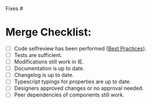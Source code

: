 Fixes #

# Merge Checklist:
- [ ] Code selfreview has been performed ([Best Practices](https://github.com/axa-ch/patterns-library/blob/develop/CONTRIBUTION.md#best-practices)).
- [ ] Tests are sufficient.
- [ ] Modifications still work in IE.
- [ ] Documentation is up to date.
- [ ] Changelog is up to date.
- [ ] Typescript typings for properties are up to date.
- [ ] Designers approved changes or no approval needed.
- [ ] Peer dependencies of components still work.

